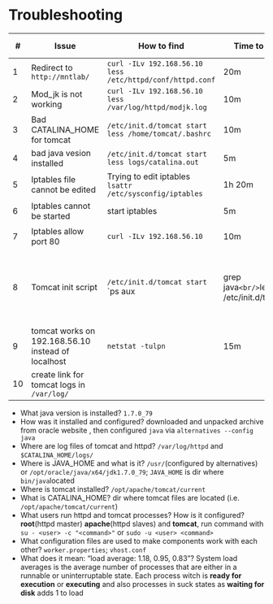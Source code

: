 # Troubleshooting

\# | Issue | How to find | Time to find | how to fix | Time to fix
--- | --- | --- | --- | --- | ---
1 | Redirect to `http://mntlab/` | `curl -ILv 192.168.56.10` <br/> `less /etc/httpd/conf/httpd.conf` | 20m | Remove wrong vitual host, make vhost from `vhost.conf` handle all requests. | 2h
2 | Mod_jk is not working | `curl -ILv 192.168.56.10` <br/> `less /var/log/httpd/modjk.log` | 10m | Fix worker.properties | 20m
3 | Bad CATALINA_HOME for tomcat | `/etc/init.d/tomcat start` <br/> `less /home/tomcat/.bashrc` | 10m | remove CATALINA_HOME | 10m
4 | bad java vesion installed | `/etc/init.d/tomcat start` <br/> `less logs/catalina.out` | 5m | set proper JAVA_HOME for user tomcat | 5m
5 | Iptables file cannot be edited | Trying to edit iptables <br/> `lsattr /etc/sysconfig/iptables` | 1h 20m | `chattr -i /etc/sysconfig/iptables` | 10m
6 | Iptables cannot be started | start iptables | 5m | Add `ESTABLISHED` to `-A INPUT -m state --state ESTABLISHED,RELATED -j ACCEPT` | 5m
7 | Iptables allow port 80 | `curl -ILv 192.168.56.10` | 10m | `iptables -I INPUT -p tcp --dport 80 -j ACCEPT` <br/> `iptables-save > /etc/sysconfig/iptables` | 20m
8 | Tomcat init script | `/etc/init.d/tomcat start` <br/> `ps aux | grep java` <br/> `less /etc/init.d/tomcat` | 5m | check status code of tomcat startup script | 2h
9 | tomcat works on 192.168.56.10 instead of localhost | `netstat -tulpn` | 15m | replace 192.168.56.10 to localhost in `/opt/apache/tomcat/current/conf/server.xml` and `/etc/httpd/conf.d/workers.properties` | 10m
10 | create link for tomcat logs in `/var/log/` | | | `ln -s /opt/apache/tomcat/current/logs/ /var/log/tomcat` | 5m | 

* What java version is installed? `1.7.0_79`
* How was it installed and configured? downloaded and unpacked archive from oracle website , then configured `java` via `alternatives --config java`
* Where are log files of tomcat and httpd? `/var/log/httpd` and `$CATALINA_HOME/logs/` 
* Where is JAVA_HOME and what is it? `/usr/`(configured by alternatives) or `/opt/oracle/java/x64/jdk1.7.0_79`; `JAVA_HOME` is dir where `bin/java`located
* Where is tomcat installed? `/opt/apache/tomcat/current`
* What is CATALINA_HOME? dir where tomcat files are located (i.e. `/opt/apache/tomcat/current`) 
* What users run httpd and tomcat processes? How is it configured? __root__(httpd master) __apache__(httpd slaves) and __tomcat__, run command with `su - <user> -c "<command>"` or `sudo -u <user> <command>`
* What configuration files are used to make components work with each other? `worker.properties`; `vhost.conf`
* What does it mean: “load average: 1.18, 0.95, 0.83”? System load averages is the average number of processes that are either in a runnable or uninterruptable state. Each process witch is __ready for execution__ or __executing__ and also processes in suck states as __waiting for disk__ adds 1 to load
